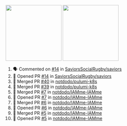 <a href="https://github.com/notdodo"><img src="https://github-readme-stats.vercel.app/api?username=notdodo&count_private=true&theme=dark" height="180" /></a> <a href="https://github.com/notdodo"><img src="https://github-readme-stats.vercel.app/api/top-langs/?username=notdodo&langs_count=8&theme=dark&hide=tex,java,html,css&layout=compact" height="180" /></a>

<!--START_SECTION:activity-->
1. 🗣 Commented on [#14](https://github.com/SaviorsSocialRugby/saviors/pull/14#issuecomment-1815309007) in [SaviorsSocialRugby/saviors](https://github.com/SaviorsSocialRugby/saviors)
2. 💪 Opened PR [#14](https://github.com/SaviorsSocialRugby/saviors/pull/14) in [SaviorsSocialRugby/saviors](https://github.com/SaviorsSocialRugby/saviors)
3. 🎉 Merged PR [#40](https://github.com/notdodo/pulumi-k8s/pull/40) in [notdodo/pulumi-k8s](https://github.com/notdodo/pulumi-k8s)
4. 🎉 Merged PR [#39](https://github.com/notdodo/pulumi-k8s/pull/39) in [notdodo/pulumi-k8s](https://github.com/notdodo/pulumi-k8s)
5. 🎉 Merged PR [#7](https://github.com/notdodo/IAMme-IAMme/pull/7) in [notdodo/IAMme-IAMme](https://github.com/notdodo/IAMme-IAMme)
6. 💪 Opened PR [#7](https://github.com/notdodo/IAMme-IAMme/pull/7) in [notdodo/IAMme-IAMme](https://github.com/notdodo/IAMme-IAMme)
7. 🎉 Merged PR [#6](https://github.com/notdodo/IAMme-IAMme/pull/6) in [notdodo/IAMme-IAMme](https://github.com/notdodo/IAMme-IAMme)
8. 💪 Opened PR [#6](https://github.com/notdodo/IAMme-IAMme/pull/6) in [notdodo/IAMme-IAMme](https://github.com/notdodo/IAMme-IAMme)
9. 🎉 Merged PR [#5](https://github.com/notdodo/IAMme-IAMme/pull/5) in [notdodo/IAMme-IAMme](https://github.com/notdodo/IAMme-IAMme)
10. 💪 Opened PR [#5](https://github.com/notdodo/IAMme-IAMme/pull/5) in [notdodo/IAMme-IAMme](https://github.com/notdodo/IAMme-IAMme)
<!--END_SECTION:activity-->
